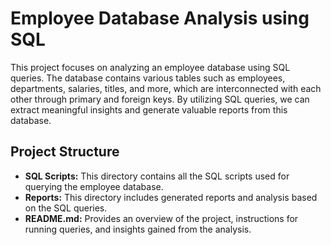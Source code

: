  # Employee Database Analysis using SQL
 
This project focuses on analyzing an employee database using SQL queries. The database contains various tables such as employees, departments, salaries, titles, and more, which are interconnected with each other through primary and foreign keys. By utilizing SQL queries, we can extract meaningful insights and generate valuable reports from this database. 
   
## Project Structure    
  
- **SQL Scripts:** This directory contains all the SQL scripts used for querying the employee database. 
- **Reports:** This directory includes generated reports and analysis based on the SQL queries.      
- **README.md:** Provides an overview of the project, instructions for running queries, and insights gained from the analysis.    
   

